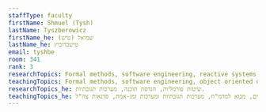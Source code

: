 ```yaml
---
staffType: faculty
firstName: Shmuel (Tysh)
lastName: Tyszberowicz
firstName_he: שמואל (טיש)
lastName_he: טישברוביץ
email: tyshbe
room: 341
rank: 3
researchTopics: Formal methods, software engineering, reactive systems.
teachingTopics: Formal methods, software engineering, object oriented development, introduction to CS, real time and reactive systems, IDF workshop.
researchTopics_he: שיטות פורמליות, הנדסת תוכנה, מערכות תגובתיות.
teachingTopics_he: שיטות פורמליות, הנדסת תוכנה, פיתוח מונחה עצמים, מבוא למדמ"ח, מערכות תגובתיות ומערכות זמן-אמת, סדנאות צה"ל.
---
```

